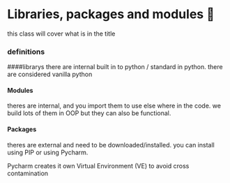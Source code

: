 # Libraries, packages and modules :taco:

this class will cover what is in the title

### definitions

####librarys
there are internal built in to python / standard in python.
there are considered vanilla python

#### Modules
theres are internal, and you import them to use else where in the code.
 we build lots of them in OOP but they can also be functional.
 
#### Packages
theres are external and need to be downloaded/installed.
you can install using PIP or using Pycharm.

Pycharm creates it own Virtual Environment (VE) to avoid cross contamination
